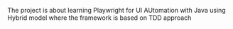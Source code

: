 The project is about learning Playwright for UI AUtomation with Java using Hybrid model where the framework is based on TDD approach 
